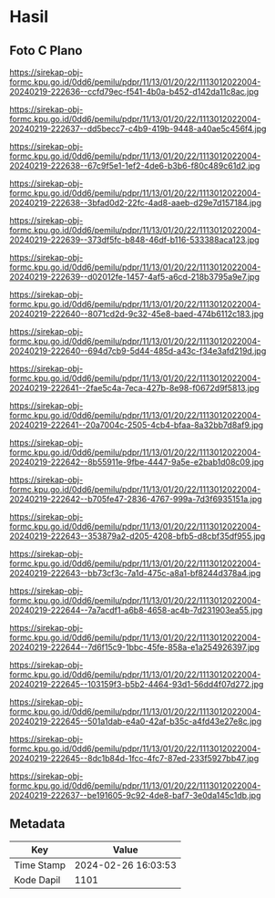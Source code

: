 # Hasil

## Foto C Plano

https://sirekap-obj-formc.kpu.go.id/0dd6/pemilu/pdpr/11/13/01/20/22/1113012022004-20240219-222636--ccfd79ec-f541-4b0a-b452-d142da11c8ac.jpg

https://sirekap-obj-formc.kpu.go.id/0dd6/pemilu/pdpr/11/13/01/20/22/1113012022004-20240219-222637--dd5becc7-c4b9-419b-9448-a40ae5c456f4.jpg

https://sirekap-obj-formc.kpu.go.id/0dd6/pemilu/pdpr/11/13/01/20/22/1113012022004-20240219-222638--67c9f5e1-1ef2-4de6-b3b6-f80c489c61d2.jpg

https://sirekap-obj-formc.kpu.go.id/0dd6/pemilu/pdpr/11/13/01/20/22/1113012022004-20240219-222638--3bfad0d2-22fc-4ad8-aaeb-d29e7d157184.jpg

https://sirekap-obj-formc.kpu.go.id/0dd6/pemilu/pdpr/11/13/01/20/22/1113012022004-20240219-222639--373df5fc-b848-46df-b116-533388aca123.jpg

https://sirekap-obj-formc.kpu.go.id/0dd6/pemilu/pdpr/11/13/01/20/22/1113012022004-20240219-222639--d02012fe-1457-4af5-a6cd-218b3795a9e7.jpg

https://sirekap-obj-formc.kpu.go.id/0dd6/pemilu/pdpr/11/13/01/20/22/1113012022004-20240219-222640--8071cd2d-9c32-45e8-baed-474b6112c183.jpg

https://sirekap-obj-formc.kpu.go.id/0dd6/pemilu/pdpr/11/13/01/20/22/1113012022004-20240219-222640--694d7cb9-5d44-485d-a43c-f34e3afd219d.jpg

https://sirekap-obj-formc.kpu.go.id/0dd6/pemilu/pdpr/11/13/01/20/22/1113012022004-20240219-222641--2fae5c4a-7eca-427b-8e98-f0672d9f5813.jpg

https://sirekap-obj-formc.kpu.go.id/0dd6/pemilu/pdpr/11/13/01/20/22/1113012022004-20240219-222641--20a7004c-2505-4cb4-bfaa-8a32bb7d8af9.jpg

https://sirekap-obj-formc.kpu.go.id/0dd6/pemilu/pdpr/11/13/01/20/22/1113012022004-20240219-222642--8b55911e-9fbe-4447-9a5e-e2bab1d08c09.jpg

https://sirekap-obj-formc.kpu.go.id/0dd6/pemilu/pdpr/11/13/01/20/22/1113012022004-20240219-222642--b705fe47-2836-4767-999a-7d3f6935151a.jpg

https://sirekap-obj-formc.kpu.go.id/0dd6/pemilu/pdpr/11/13/01/20/22/1113012022004-20240219-222643--353879a2-d205-4208-bfb5-d8cbf35df955.jpg

https://sirekap-obj-formc.kpu.go.id/0dd6/pemilu/pdpr/11/13/01/20/22/1113012022004-20240219-222643--bb73cf3c-7a1d-475c-a8a1-bf8244d378a4.jpg

https://sirekap-obj-formc.kpu.go.id/0dd6/pemilu/pdpr/11/13/01/20/22/1113012022004-20240219-222644--7a7acdf1-a6b8-4658-ac4b-7d231903ea55.jpg

https://sirekap-obj-formc.kpu.go.id/0dd6/pemilu/pdpr/11/13/01/20/22/1113012022004-20240219-222644--7d6f15c9-1bbc-45fe-858a-e1a254926397.jpg

https://sirekap-obj-formc.kpu.go.id/0dd6/pemilu/pdpr/11/13/01/20/22/1113012022004-20240219-222645--103159f3-b5b2-4464-93d1-56dd4f07d272.jpg

https://sirekap-obj-formc.kpu.go.id/0dd6/pemilu/pdpr/11/13/01/20/22/1113012022004-20240219-222645--501a1dab-e4a0-42af-b35c-a4fd43e27e8c.jpg

https://sirekap-obj-formc.kpu.go.id/0dd6/pemilu/pdpr/11/13/01/20/22/1113012022004-20240219-222645--8dc1b84d-1fcc-4fc7-87ed-233f5927bb47.jpg

https://sirekap-obj-formc.kpu.go.id/0dd6/pemilu/pdpr/11/13/01/20/22/1113012022004-20240219-222637--be191605-9c92-4de8-baf7-3e0da145c1db.jpg


## Metadata

| Key        | Value               |
| ---------- | ------------------- |
| Time Stamp | 2024-02-26 16:03:53 |
| Kode Dapil | 1101                |




